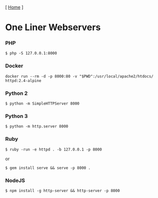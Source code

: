 [ [Home](README.md) ]
# One Liner Webservers

### PHP
```
$ php -S 127.0.0.1:8000
```

### Docker
```
docker run --rm -d -p 8000:80 -v "$PWD":/usr/local/apache2/htdocs/ httpd:2.4-alpine
```

### Python 2
```
$ python -m SimpleHTTPServer 8000
```

### Python 3
```
$ python -m http.server 8000
```

### Ruby
```
$ ruby -run -e httpd . -b 127.0.0.1 -p 8000
```
or
```
$ gem install serve && serve -p 8000 .
```

### NodeJS
```
$ npm install -g http-server && http-server -p 8000
```

